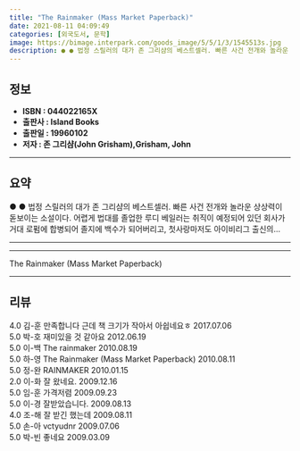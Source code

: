 ```yaml
---
title: "The Rainmaker (Mass Market Paperback)"
date: 2021-08-11 04:09:49
categories: [외국도서, 문학]
image: https://bimage.interpark.com/goods_image/5/5/1/3/1545513s.jpg
description: ● ● 법정 스릴러의 대가 존 그리샴의 베스트셀러. 빠른 사건 전개와 놀라운 상상력이 돋보이는 소설이다. 어렵게 법대를 졸업한 루디 베일러는 취직이 예정되어 있던 회사가 거대 로펌에 합병되어 졸지에 백수가 되어버리고, 첫사랑마저도 아이비리그 출신의...
---
```


## **정보**

- **ISBN : 044022165X**
- **출판사 : Island Books**
- **출판일 : 19960102**
- **저자 : 존 그리샴(John Grisham),Grisham, John**

------



## **요약**

●  ●  법정 스릴러의 대가 존 그리샴의 베스트셀러. 빠른 사건 전개와 놀라운 상상력이 돋보이는 소설이다. 어렵게 법대를 졸업한 루디 베일러는 취직이 예정되어 있던 회사가 거대 로펌에 합병되어 졸지에 백수가 되어버리고, 첫사랑마저도 아이비리그 출신의... 

------



------


The Rainmaker (Mass Market Paperback) 

------


## **리뷰** 

4.0 김-훈 만족합니다 근데 책 크기가 작아서 아쉽네요ㅎ 2017.07.06 <br/>5.0 박-호 재미있을 것 같아요 2012.06.19 <br/>5.0 이-백 The rainmaker 2010.08.19 <br/>5.0 하-영 The Rainmaker (Mass Market Paperback) 2010.08.11 <br/>5.0 정-완 RAINMAKER 2010.01.15 <br/>2.0 이-화 잘 왔네요. 2009.12.16 <br/>5.0 임-훈 가격저렴 2009.09.23 <br/>5.0 이-경 잘받았습니다. 2009.08.13 <br/>4.0 조-해 잘 받긴 했는데 2009.08.11 <br/>5.0 손-아 vctyudnr 2009.07.06 <br/>5.0 박-빈 좋네요 2009.03.09 <br/>